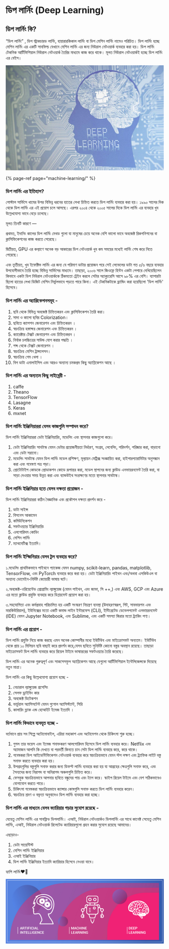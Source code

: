 # ডিপ লার্নিং \(Deep Learning\)

## ডিপ লার্নিং কি?

“ডিপ লার্নিং” , ডিপ স্ট্রাকচারড লার্নিং, হায়ারারকিকাল লার্নিং বা ডিপ মেশিন লার্নিং নামেও পরিচিত। ডিপ লার্নিং হচ্ছে মেশিন লার্নিং এর একটি সাবফিল্ড যেখানে মেশিন লার্নিং এর জন্য নিউরাল নেটওয়ার্ক ব্যবহার করা হয়। ডিপ লার্নিং টেকনিক আর্টিফিশিয়াল নিউরাল নেটওয়ার্ক তৈরির মাধ্যমে কাজ করে থাকে। মূলত নিউরাল নেটওয়ার্কই হচ্ছে ডিপ লার্নিং এর বেইস।

![Deep Learning](.gitbook/assets/https___blogs-images.forbes.com_bernardmarr_files_2018_10_adobestock_179912599-1-1200x797.jpg)

{% page-ref page="machine-learning/" %}

### ডিপ লার্নিং এর ইতিহাস?

পোস্টাল সার্ভিসে খামের উপর বিভিন্ন ধরনের হাতের লেখা চিহ্নিত করতে ডিপ লার্নিং ব্যবহার করা হয়। ১৯৯০ সালের দিক থেকে ডিপ লার্নিং এর এই প্রয়োগ চলে আসছে। এরপর ২০০৪ থেকে ২০০৫ সালের দিকে ডিপ লার্নিং এর ব্যবহার খুব উল্লেখযোগ্য ভাবে বেড়ে চলেছে।

মূলত তিনটি কারণে — 

প্রথমত, ইদানিং কালের ডিপ লার্নিং মেথড গুলো যা মানুষের চেয়ে অনেক বেশি ভালো ভাবে অবজেক্ট রিকগনিশনের বা ক্লাসিফিকেশনের কাজ করতে পেরেছে।

দ্বিতীয়ত, GPU এর কল্যাণে অনেক বড় আকারের ডিপ নেটওয়ার্ক খুব কম সময়ের মধ্যেই লার্নিং শেষ করে নিতে পেরেছে।

এবং তৃতীয়ত, খুব ইফেক্টিভ লার্নিং এর জন্য যে পরিমাণ ডাটার প্রয়োজন পরে সেই লেভেলের ডাটা গত ৫/৬ বছরে ব্যবহার উপযোগীভাবে তৈরি হচ্ছে বিভিন্ন সার্ভিসের মাধ্যমে। তাছাড়া, ২০০৬ সালে জিওফ্রে হিন্টন একটা পেপারে দেখিয়েছিলেন কিভাবে একটা ডিপ নিউরাল নেটওয়ার্ককে ঠিকমতো ট্রেইন করলে সেটার অ্যাক্যুরেসি আসে ৯৮% এর বেশি। ব্যাপারটা ছিলো হাতের লেখা ডিজিট মেশিন নির্ভুলভাবে পড়তে পারে কিনা। এই টেকনিকটাকে ব্র্যান্ডিং করা হয়েছিলো 'ডিপ লার্নিং' হিসেবে।

### ডিপ লার্নিং এর অ্যাপ্লিকেশনসমূহ - 

1. ছবি থেকে বিভিন্ন অবজেক্ট চিহ্নিতকরন এবং ক্লাসিফিকেশন তৈরি করা। 
2. সাদা ও কালো ছবির Colorization। 
3. ছবিতে ক্যাপশন জেনারেশন এবং চিহ্নিতকরন । 
4. স্বয়ংক্রিয় হস্তাক্ষর জেনারেশন এবং চিহ্নিতকরন । 
5. ক্যারেক্টার টেক্সট জেনারেশন এবং চিহ্নিতকরন । 
6. নির্বাক চলচ্চিত্রের সাউন্ড যোগ করার পদ্ধতি । 
7. শব্দ থেকে টেক্সট জেনারেশন । 
8. স্বয়ংক্রিয় মেশিন ট্রান্সলেসন। 
9. স্বয়ংক্রিয় গেম খেলা । 
10. বিগ ডাটা এনালাইসিস এবং আরও অন্যান্য চমকপ্রদ কিছু অ্যাপ্লিকেশন আছে ।

### ডিপ লার্নিং এর অন্যতম কিছু লাইব্রেরী - 

1. caffe 
2. Theano 
3. TensorFlow 
4. Lasagne 
5. Keras 
6. mxnet

### ডিপ লার্নিং ইঞ্জিনিয়াররা যেসব কাজগুলি সম্পাদন করে? 

ডিপ লার্নিং ইঞ্জিনিয়াররা ডেটা ইঞ্জিনিয়ারিং, মডেলিং এবং স্থাপনার কাজগুলো করে।

1. ডেটা ইঞ্জিনিয়ারিং সাবটাস্ক যেমন ডেটার প্রয়োজনীয়তা নির্ধারণ, সংগ্রহ, লেবেলিং, পরিদর্শন, পরিষ্কার করা, বাড়ানো এবং ডেটা সরানো।
2. মডেলিং সাবটাস্ক যেমন ডিপ লার্নিং মডেল প্রশিক্ষণ, মূল্যায়ন মেট্রিক্স সংজ্ঞায়িত করা, হাইপারপ্যারামিটার অনুসন্ধান করা এবং গবেষণা পত্র পড়া।
3. প্রোটোটাইপ কোডকে প্রোডাকশন কোডে রূপান্তর করা, মডেল স্থাপনের জন্য ক্লাউড এনভায়রনমেন্ট তৈরি করা, বা সাড়া দেওয়ার সময় উন্নত করা এবং ব্যান্ডউইথ সংরক্ষণের মতো স্থাপনার সাবটাস্ক।

### ডিপ লার্নিং ইঞ্জিনিয়ার হতে যেসব দক্ষতা প্রয়োজন - 

ডিপ লার্নিং ইঞ্জিনিয়াররা কঠিন বৈজ্ঞানিক এবং প্রকৌশল দক্ষতা প্রদর্শন করে - 

1. ডাটা সাইন্স 
2. বিসনেস আকামেন 
3. কমিউনিকেশন 
4. সফটওয়্যার ইঞ্জিনিয়ারিং 
5. এলগোরিদম কোডিং 
6. মেশিন লার্নিং 
7. ম্যাথমেটিক্স ইত্যাদি।

### ডিপ লার্নিং ইন্জিনিয়ার যেসব টুল ব্যবহার করে?

১.মডেলিং প্রাথমিকভাবে পাইথনে প্যাকেজ যেমন numpy, scikit-learn, pandas, matplotlib, TensorFlow, এবং PyTorch ব্যবহার করে করা হয়। ডেটা ইঞ্জিনিয়ারিং পাইথন এবং/অথবা এসকিউএল বা অন্যান্য ডোমেইন-নির্দিষ্ট ক্যোয়ারী ভাষায় ঘটে।

২.অবজেক্ট-ওরিয়েন্টেড প্রোগ্রামিং ল্যাঙ্গুয়েজ \(যেমন পাইথন, এবং জাভা, সি ++,\) এবং AWS, GCP এবং Azure এর মতো ক্লাউড প্রযুক্তি ব্যবহার করে ডিপ্লয়মেন্ট প্রয়োগ করা হয়।

৩.সহযোগিতা এবং কর্মপ্রবাহ পরিচালিত হয় একটি সংস্করণ নিয়ন্ত্রণ ব্যবস্থা \(উদাহরণস্বরূপ, গিট, সাবভারশন এবং মারকিউরিয়াল\), ইউনিক্সের মতো একটি কমান্ড লাইন ইন্টারফেস \(CLI\), ইন্টিগ্রেটেড ডেভেলপমেন্ট এনভায়রনমেন্ট \(IDE\) যেমন Jupyter Notebook, এবং Sublime, এবং একটি সমস্যা জিরার মতো ট্র্যাকিং পণ্য।

### ডিপ লার্নিং এর প্রয়োগ - 

ডিপ লার্নিং প্রযুক্তি নিয়ে কাজ করছে এমন অনেক কোম্পানীর মধ্যে ইউটিউব এবং মাইক্রোসফট অন্যতম। ইউটিউব থেকে প্রায় ১০ মিলিয়ন ছবি বাছাই করে প্রদর্শন করে,যেসব ছবিতে সুনির্দিষ্ট কোনো বস্তুর অবস্থান রয়েছে। তাছাড়া মাইক্রোসফট ডিপ লার্নিং ব্যবহার করে রিয়েল টাইমে ভাষান্তরের সফটওয়্যার তৈরি করেছে।

ডিপ লার্নিং এর অনেক গুরুত্বপূর্ণ এবং সাকসেসফুল অ্যাপ্লিকেশন আছে যেগুলো আর্টিফিশিয়াল ইন্টেলিজেন্সকে দিয়েছে নতুন মাত্রা। 

ডিপ লার্নিং এর কিছু উল্লেখযোগ্য প্রয়োগ হচ্ছে - 

1. নেচারাল ল্যাঙ্গুয়েজ প্রসেসিং 
2. সেলফ ড্রাইভিং কার
3. অবজেক্ট ডিটেকশন 
4. ভার্চূয়াল অ্যাসিসটেন্ট যেমন গুগোল অ্যাসিস্ট্যান্ট, সিরি 
5. কালারিং ব্ল্যাক এন্ড হোআইট ইমেজ ইত্যাদি ।

### ডিপ লার্নিং কিভাবে ব্যবহৃত হচ্ছে - 

বর্তমানে প্রায় সব শিল্পে অটোমোবাইল, এরিয়া মহাকাশ এবং অটোমেশন থেকে চিকিৎসা শুরু হচ্ছে।

1. গুগল তার ভয়েস এবং ইমেজ শনাক্তকরণ আলগোরিদম হিসেবে ডিপ লার্নিং ব্যবহার করে। Netflix এবং অ্যামাজন আপনি কি দেখতে বা পরবর্তী কিনতে চান সেটা ডিপ লার্নিং ব্যবহার করে, করে থাকে। 
2. গবেষকরা ডিপ আইডেন্টিফিকেশন নেটওয়ার্ক ব্যবহার করে স্বয়ংক্রিয়ভাবে যেমন স্টপ লক্ষণ এবং ট্র্যাফিক লাইট বস্তু সনাক্ত করতে ব্যবহার করা হয়। 
3. উপগ্রহগুলির বস্তুগুলি সনাক্ত করার জন্য ডিফল্ট লার্নিং ব্যবহার করা হয় যা আগ্রহের ক্ষেত্রগুলি সনাক্ত করে, এবং সৈন্যদের জন্য নিরাপদ বা অনিরাপদ অঞ্চলগুলি চিহ্নিত করে।
4. ফেসবুক স্বয়ংক্রিয়ভাবে আপনার ছবিতে বন্ধুদের পায় এবং ট্যাগ করে। স্কাইপ রিয়েল টাইমে এবং বেশ সঠিকভাবেও যোগাযোগ করতে পারে। 
5. চিকিৎসা গবেষকরা স্বয়ংক্রিয়ভাবে ক্যান্সার কোষগুলি সনাক্ত করতে ডিপ লার্নিং ব্যবহার করেন। 
6. স্বয়ংক্রিয় শ্রবণ ও বক্তৃতা অনুবাদেও ডিপ লার্নিং ব্যবহার করা হচ্ছে।

### ডিপ লার্নিং এর মাধ্যমে যেসব ক্যারিয়ার গড়ার সুযোগ রয়েছে - 

যেহেতু মেশিন লার্নিং এর সাবফ্লিড ডিপলার্নিং। এআই, নিউরাল নেটওয়ার্কও ডিপলার্নিং এর সাথে কানেক্ট সেহেতু মেশিন লার্নিং, এআই, নিউরাল নেটওয়ার্ক রিলেটেড ক্যারিয়ারগুলো গ্রহন করার সুযোগ রয়েছে আমাদের। 

এছাড়াও- 

1. ডেটা সায়েন্টিস্ট 
2. মেশিন লার্নিং ইঞ্জিনিয়ার 
3. এআই ইঞ্জিনিয়ার 
4. ডিপ লার্নিং ইঞ্জিনিয়ার ইত্যাদি ক্যারিয়ার হিসেবে নেওয়া যাবে।

হ্যাপি লার্নিং♥️🌸

![](.gitbook/assets/deep-learning-vs-machine-learning-01.jpg)

